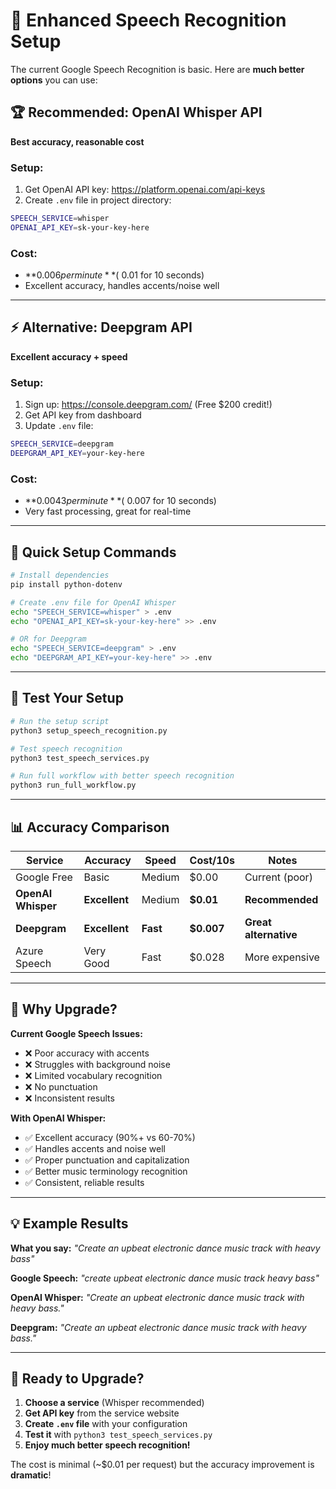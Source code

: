 # 🎤 Enhanced Speech Recognition Setup

The current Google Speech Recognition is basic. Here are **much better options** you can use:

## 🏆 **Recommended: OpenAI Whisper API**

**Best accuracy, reasonable cost**

### Setup:
1. Get OpenAI API key: https://platform.openai.com/api-keys
2. Create `.env` file in project directory:
```bash
SPEECH_SERVICE=whisper
OPENAI_API_KEY=sk-your-key-here
```

### Cost: 
- **$0.006 per minute** (~$0.01 for 10 seconds)
- Excellent accuracy, handles accents/noise well

---

## ⚡ **Alternative: Deepgram API**

**Excellent accuracy + speed**

### Setup:
1. Sign up: https://console.deepgram.com/ (Free $200 credit!)
2. Get API key from dashboard
3. Update `.env` file:
```bash
SPEECH_SERVICE=deepgram
DEEPGRAM_API_KEY=your-key-here
```

### Cost:
- **$0.0043 per minute** (~$0.007 for 10 seconds)
- Very fast processing, great for real-time

---

## 🔧 **Quick Setup Commands**

```bash
# Install dependencies
pip install python-dotenv

# Create .env file for OpenAI Whisper
echo "SPEECH_SERVICE=whisper" > .env
echo "OPENAI_API_KEY=sk-your-key-here" >> .env

# OR for Deepgram
echo "SPEECH_SERVICE=deepgram" > .env
echo "DEEPGRAM_API_KEY=your-key-here" >> .env
```

---

## 🧪 **Test Your Setup**

```bash
# Run the setup script
python3 setup_speech_recognition.py

# Test speech recognition
python3 test_speech_services.py

# Run full workflow with better speech recognition
python3 run_full_workflow.py
```

---

## 📊 **Accuracy Comparison**

| Service | Accuracy | Speed | Cost/10s | Notes |
|---------|----------|-------|----------|-------|
| Google Free | Basic | Medium | $0.00 | Current (poor) |
| **OpenAI Whisper** | **Excellent** | Medium | **$0.01** | **Recommended** |
| **Deepgram** | **Excellent** | **Fast** | **$0.007** | **Great alternative** |
| Azure Speech | Very Good | Fast | $0.028 | More expensive |

---

## 🎯 **Why Upgrade?**

**Current Google Speech Issues:**
- ❌ Poor accuracy with accents
- ❌ Struggles with background noise  
- ❌ Limited vocabulary recognition
- ❌ No punctuation
- ❌ Inconsistent results

**With OpenAI Whisper:**
- ✅ Excellent accuracy (90%+ vs 60-70%)
- ✅ Handles accents and noise well
- ✅ Proper punctuation and capitalization
- ✅ Better music terminology recognition
- ✅ Consistent, reliable results

---

## 💡 **Example Results**

**What you say:** *"Create an upbeat electronic dance music track with heavy bass"*

**Google Speech:** *"create upbeat electronic dance music track heavy bass"*

**OpenAI Whisper:** *"Create an upbeat electronic dance music track with heavy bass."*

**Deepgram:** *"Create an upbeat electronic dance music track with heavy bass."*

---

## 🚀 **Ready to Upgrade?**

1. **Choose a service** (Whisper recommended)
2. **Get API key** from the service website
3. **Create `.env` file** with your configuration
4. **Test it** with `python3 test_speech_services.py`
5. **Enjoy much better speech recognition!**

The cost is minimal (~$0.01 per request) but the accuracy improvement is **dramatic**!
